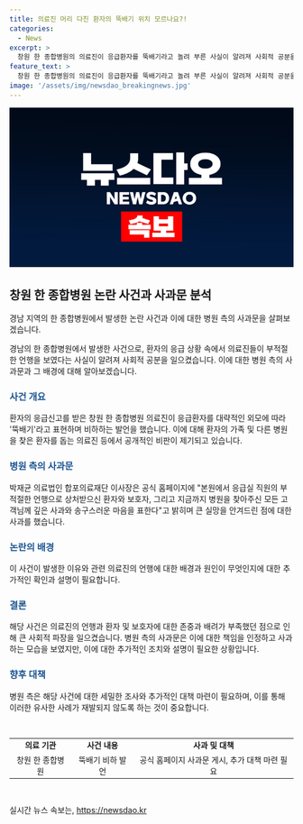 ```yaml
---
title: 의료진 머리 다친 환자의 뚝배기 위치 모르나요?!
categories:
  - News
excerpt: >
  창원 한 종합병원의 의료진이 응급환자를 뚝배기라고 놀려 부른 사실이 알려져 사회적 공분을 일으키고 있다. 해당 병원은 사과문을 통해 깊은 사과와 송구스러운 마음을 전하고, 사안을 재조명했다. 논란이 확산됨에 따라 사과문은 내리기도 했다. 또한, 해당 의료진의 부적절한 언행으로 상처받은 환자와 보호자, 그리고 병원을 찾은 모든 고객들에게 다시 한번 사과의 말씀을 전했다.
feature_text: >
  창원 한 종합병원의 의료진이 응급환자를 뚝배기라고 놀려 부른 사실이 알려져 사회적 공분을 일으키고 있다. 해당 병원은 사과문을 통해 깊은 사과와 송구스러운 마음을 전하고, 사안을 재조명했다. 논란이 확산됨에 따라 사과문은 내리기도 했다. 또한, 해당 의료진의 부적절한 언행으로 상처받은 환자와 보호자, 그리고 병원을 찾은 모든 고객들에게 다시 한번 사과의 말씀을 전했다.
image: '/assets/img/newsdao_breakingnews.jpg'
---
```


<p><img src="/assets/img/newsdao_breakingnews.jpg" alt="flaretime 속보" /></p>

<h2 data-ke-size="size26">창원 한 종합병원 논란 사건과 사과문 분석</h2>

<p>경남 지역의 한 종합병원에서 발생한 논란 사건과 이에 대한 병원 측의 사과문을 살펴보겠습니다.</p>

<p data-ke-size="size16">경남의 한 종합병원에서 발생한 사건으로, 환자의 응급 상황 속에서 의료진들이 부적절한 언행을 보였다는 사실이 알려져 사회적 공분을 일으켰습니다. 이에 대한 병원 측의 사과문과 그 배경에 대해 알아보겠습니다.</p>

<h3><b><span style="color: #1a5490;">사건 개요</span></b></h3>

<p>환자의 응급신고를 받은 창원 한 종합병원 의료진이 응급환자를 대략적인 외모에 따라 '뚝배기'라고 표현하며 비하하는 발언을 했습니다. 이에 대해 환자의 가족 및 다른 병원을 찾은 환자를 돕는 의료진 등에서 공개적인 비판이 제기되고 있습니다.</p>

<h3><b><span style="color: #1a5490;">병원 측의 사과문</span></b></h3>

<p>박재균 의료법인 합포의료재단 이사장은 공식 홈페이지에 "본원에서 응급실 직원의 부적절한 언행으로 상처받으신 환자와 보호자, 그리고 지금까지 병원을 찾아주신 모든 고객님께 깊은 사과와 송구스러운 마음을 표한다"고 밝히며 큰 실망을 안겨드린 점에 대한 사과를 했습니다.</p>

<h3><b><span style="color: #1a5490;">논란의 배경</span></b></h3>

<p>이 사건이 발생한 이유와 관련 의료진의 언행에 대한 배경과 원인이 무엇인지에 대한 추가적인 확인과 설명이 필요합니다.</p>

<h3><b><span style="color: #1a5490;">결론</span></b></h3>

<p>해당 사건은 의료진의 언행과 환자 및 보호자에 대한 존중과 배려가 부족했던 점으로 인해 큰 사회적 파장을 일으켰습니다. 병원 측의 사과문은 이에 대한 책임을 인정하고 사과하는 모습을 보였지만, 이에 대한 추가적인 조치와 설명이 필요한 상황입니다.</p>

<h3><b><span style="color: #1a5490;">향후 대책</span></b></h3>

<p>병원 측은 해당 사건에 대한 세밀한 조사와 추가적인 대책 마련이 필요하며, 이를 통해 이러한 유사한 사례가 재발되지 않도록 하는 것이 중요합니다.</p>

<p data-ke-size="size16">&nbsp;</p>

<table>
  <tr>
    <td style="text-align: center; height: 17px;"><b>의료 기관</b></td>
    <td style="text-align: center; height: 17px;"><b>사건 내용</b></td>
    <td style="text-align: center; height: 17px;"><b>사과 및 대책</b></td>
  </tr>
  <tr>
    <td style="text-align: center;">창원 한 종합병원</td>
    <td style="text-align: center;">뚝배기 비하 발언</td>
    <td style="text-align: center;">공식 홈페이지 사과문 게시, 추가 대책 마련 필요</td>
  </tr>
</table>

<p data-ke-size="size16">&nbsp;</p>
실시간 뉴스 속보는, <a href="https://newsdao.kr" rel="dofollow">https://newsdao.kr</a>


